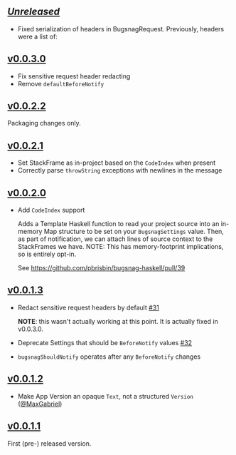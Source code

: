 ## [_Unreleased_](https://github.com/pbrisbin/bugsnag-haskell/compare/v0.0.3.0...master)

- Fixed serialization of headers in BugsnagRequest. Previously, headers were a
  list of:


## [v0.0.3.0](https://github.com/pbrisbin/bugsnag-haskell/compare/v0.0.2.2...v0.0.3.0)

- Fix sensitive request header redacting
- Remove `defaultBeforeNotify`

## [v0.0.2.2](https://github.com/pbrisbin/bugsnag-haskell/compare/v0.0.2.1...v0.0.2.2)

Packaging changes only.

## [v0.0.2.1](https://github.com/pbrisbin/bugsnag-haskell/compare/v0.0.2.0...v0.0.2.1)

- Set StackFrame as in-project based on the `CodeIndex` when present
- Correctly parse `throwString` exceptions with newlines in the message

## [v0.0.2.0](https://github.com/pbrisbin/bugsnag-haskell/compare/v0.0.1.3...v0.0.2.0)

- Add `CodeIndex` support

  Adds a Template Haskell function to read your project source into an in-memory
  Map structure to be set on your `BugsnagSettings` value. Then, as part of
  notification, we can attach lines of source context to the StackFrames we
  have. NOTE: This has memory-footprint implications, so is entirely opt-in.

  See https://github.com/pbrisbin/bugsnag-haskell/pull/39

## [v0.0.1.3](https://github.com/pbrisbin/bugsnag-haskell/compare/v0.0.1.2...v0.0.1.3)

- Redact sensitive request headers by default
  [#31](https://github.com/pbrisbin/bugsnag-haskell/issues/31)

  **NOTE**: this wasn't actually working at this point. It is actually fixed in
  v0.0.3.0.

- Deprecate Settings that should be `BeforeNotify` values
  [#32](https://github.com/pbrisbin/bugsnag-haskell/issues/32)
- `bugsnagShouldNotify` operates after any `BeforeNotify` changes

## [v0.0.1.2](https://github.com/pbrisbin/bugsnag-haskell/tree/v0.0.1.2)

- Make App Version an opaque `Text`, not a structured `Version`
  ([@MaxGabriel](https://github.com/pbrisbin/bugsnag-haskell/pull/29))

## [v0.0.1.1](https://github.com/pbrisbin/bugsnag-haskell/tree/v0.0.1.1)

First (pre-) released version.
